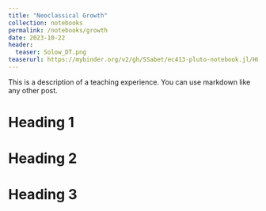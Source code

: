```yaml
---
title: "Neoclassical Growth"
collection: notebooks
permalink: /notebooks/growth
date: 2023-10-22
header:
  teaser: Solow_DT.png
teaserurl: https://mybinder.org/v2/gh/SSabet/ec413-pluto-notebook.jl/HEAD?urlpath=pluto/open?path=/home/jovyan/notebooks/EC413_Neoclassical_Growth.jl
---
```


This is a description of a teaching experience. You can use markdown like any other post.

Heading 1
======

Heading 2
======

Heading 3
======

